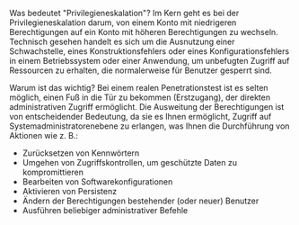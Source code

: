 Was bedeutet "Privilegieneskalation"?
Im Kern geht es bei der Privilegieneskalation darum, von einem Konto mit niedrigeren Berechtigungen auf ein Konto mit höheren Berechtigungen zu wechseln. Technisch gesehen handelt es sich um die Ausnutzung einer Schwachstelle, eines Konstruktionsfehlers oder eines Konfigurationsfehlers in einem Betriebssystem oder einer Anwendung, um unbefugten Zugriff auf Ressourcen zu erhalten, die normalerweise für Benutzer gesperrt sind.

  

Warum ist das wichtig?
Bei einem realen Penetrationstest ist es selten möglich, einen Fuß in die Tür zu bekommen (Erstzugang), der direkten administrativen Zugriff ermöglicht. Die Ausweitung der Berechtigungen ist von entscheidender Bedeutung, da sie es Ihnen ermöglicht, Zugriff auf Systemadministratorenebene zu erlangen, was Ihnen die Durchführung von Aktionen wie z. B.:

- Zurücksetzen von Kennwörtern
- Umgehen von Zugriffskontrollen, um geschützte Daten zu kompromittieren
- Bearbeiten von Softwarekonfigurationen
- Aktivieren von Persistenz
- Ändern der Berechtigungen bestehender (oder neuer) Benutzer
- Ausführen beliebiger administrativer Befehle